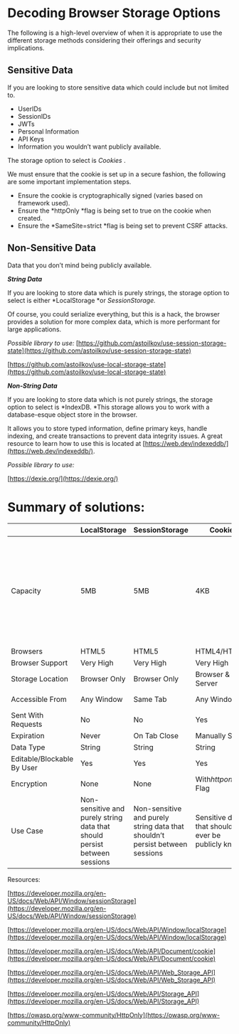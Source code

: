 # Decoding Browser Storage Options

The following is a high-level overview of when it is appropriate to use the different storage methods considering their offerings and security implications.

## **Sensitive Data**

If you are looking to store sensitive data which could include but not limited to.

- UserIDs
- SessionIDs
- JWTs
- Personal Information
- API Keys
- Information you wouldn’t want publicly available.

The storage option to select is _Cookies_ .

We must ensure that the cookie is set up in a secure fashion, the following are some important implementation steps.

- Ensure the cookie is cryptographically signed (varies based on framework used).
- Ensure the *httpOnly *flag is being set to true on the cookie when created.
- Ensure the *SameSite=strict *flag is being set to prevent CSRF attacks.

## **Non-Sensitive Data**

Data that you don’t mind being publicly available.

**_String Data_**

If you are looking to store data which is purely strings, the storage option to select is either *LocalStorage *or _SessionStorage._

Of course, you could serialize everything, but this is a hack, the browser provides a solution for more complex data, which is more performant for large applications.

_Possible library to use:_
[https://github.com/astoilkov/use-session-storage-state](https://github.com/astoilkov/use-session-storage-state)

[https://github.com/astoilkov/use-local-storage-state](https://github.com/astoilkov/use-local-storage-state)

**_Non-String Data_**

If you are looking to store data which is not purely strings, the storage option to select is *IndexDB. *This storage allows you to work with a database-esque object store in the browser.

It allows you to store typed information, define primary keys, handle indexing, and create transactions to prevent data integrity issues. A great resource to learn how to use this is located at [https://web.dev/indexeddb/](https://web.dev/indexeddb/).

_Possible library to use:_

[https://dexie.org/](https://dexie.org/)

# **Summary of solutions:**

|                            | **LocalStorage**                                                          | **SessionStorage**                                                           | **Cookie**                                            | **IndexDB**                                                                                                 |
| -------------------------- | ------------------------------------------------------------------------- | ---------------------------------------------------------------------------- | ----------------------------------------------------- | ----------------------------------------------------------------------------------------------------------- |
| Capacity                   | 5MB                                                                       | 5MB                                                                          | 4KB                                                   | Firefox – 10% of Disk Size / Chromium – 60% of Disk Size\/ Safari – 1GB then will prompt user if needs more |
| Browsers                   | HTML5                                                                     | HTML5                                                                        | HTML4/HTML5                                           | HTML5                                                                                                       |
| Browser Support            | Very High                                                                 | Very High                                                                    | Very High                                             | Very High                                                                                                   |
| Storage Location           | Browser Only                                                              | Browser Only                                                                 | Browser & Server                                      | Browser                                                                                                     |
| Accessible From            | Any Window                                                                | Same Tab                                                                     | Any Window                                            | Any Window                                                                                                  |
| Sent With Requests         | No                                                                        | No                                                                           | Yes                                                   | No                                                                                                          |
| Expiration                 | Never                                                                     | On Tab Close                                                                 | Manually Set                                          | Never                                                                                                       |
| Data Type                  | String                                                                    | String                                                                       | String                                                | Any                                                                                                         |
| Editable/Blockable By User | Yes                                                                       | Yes                                                                          | Yes                                                   | Yes                                                                                                         |
| Encryption                 | None                                                                      | None                                                                         | With*httponly* Flag                                   | None                                                                                                        |
| Use Case                   | Non-sensitive and purely string data that should persist between sessions | Non-sensitive and purely string data that shouldn’t persist between sessions | Sensitive data that should not ever be publicly known | Non-sensitive and not purely string data                                                                    |

Resources:

[https://developer.mozilla.org/en-US/docs/Web/API/Window/sessionStorage](https://developer.mozilla.org/en-US/docs/Web/API/Window/sessionStorage)

[https://developer.mozilla.org/en-US/docs/Web/API/Window/localStorage](https://developer.mozilla.org/en-US/docs/Web/API/Window/localStorage)

[https://developer.mozilla.org/en-US/docs/Web/API/Document/cookie](https://developer.mozilla.org/en-US/docs/Web/API/Document/cookie)

[https://developer.mozilla.org/en-US/docs/Web/API/Web_Storage_API](https://developer.mozilla.org/en-US/docs/Web/API/Web_Storage_API)

[https://developer.mozilla.org/en-US/docs/Web/API/Storage_API](https://developer.mozilla.org/en-US/docs/Web/API/Storage_API)

[https://owasp.org/www-community/HttpOnly](https://owasp.org/www-community/HttpOnly)
